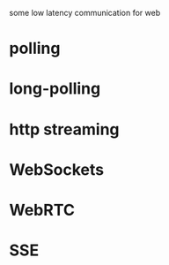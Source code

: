 some low latency communication for web

# polling
# long-polling
# http streaming
# WebSockets  
# WebRTC 
# SSE